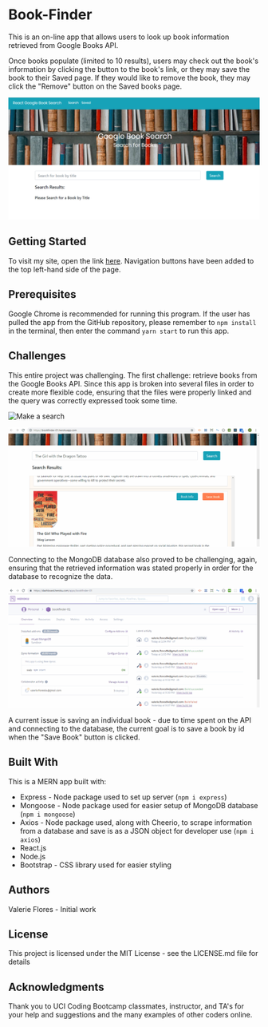 # Book-Finder

This is an on-line app that allows users to look up book information retrieved from Google Books API.

Once books populate (limited to 10 results), users may check out the book's information by clicking the button to the book's link, or they may save the book to their Saved page. If they would like to remove the book, they may click the "Remove" button on the Saved books page.

![Opening Screen Shot](client/src/images/titlescreen.png)

## Getting Started
To visit my site, open the link [here](https://bookfinder-01.herokuapp.com/). Navigation buttons have been added to the top left-hand side of the page.

## Prerequisites
Google Chrome is recommended for running this program.  If the user has pulled the app from the GitHub repository, please remember to `npm install` in the terminal, then enter the command `yarn start` to run this app.

## Challenges
This entire project was challenging.  The first challenge: retrieve books from the Google Books API.  Since this app is broken into several files in order to create more flexible code, ensuring that the files were properly linked and the query was correctly expressed took some time.

![Make a search](client/src/images/booksearch.gif)

![Opening Screen Shot](client/src/images/booksearchII.gif)

Connecting to the MongoDB database also proved to be challenging, again, ensuring that the retrieved information was stated properly in order for the database to recognize the data.

![Opening Screen Shot](client/src/images/mLab.gif)

A current issue is saving an individual book - due to time spent on the API and connecting to the database, the current goal is to save a book by id when the "Save Book" button is clicked.

## Built With
This is a MERN app built with:
* Express - Node package used to set up server (`npm i express`)
* Mongoose - Node package used for easier setup of MongoDB database (`npm i mongoose`)
* Axios - Node package used, along with Cheerio, to scrape information from a database and save is as a JSON object for developer use (`npm i axios`)
* React.js
* Node.js
* Bootstrap - CSS library used for easier styling

## Authors
Valerie Flores - Initial work

## License
This project is licensed under the MIT License - see the LICENSE.md file for details

## Acknowledgments
Thank you to UCI Coding Bootcamp classmates, instructor, and TA's for your help and suggestions and the many examples of other coders online.